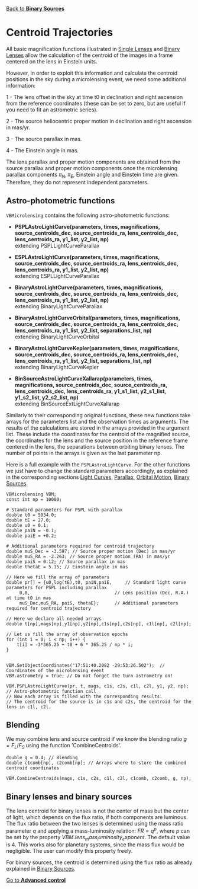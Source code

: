 [Back to **Binary Sources**](BinarySources.md)

# Centroid Trajectories

All basic magnification functions illustrated in [Single Lenses](SingleLenses.md) and [Binary Lenses](BinaryLenses.md) allow the calculation of the centroid of the images in a frame centered on the lens in Einstein units.

However, in order to exploit this information and calculate the centroid positions in the sky during a microlensing event, we need some additional information:

1 - The lens offset in the sky at time t0 in declination and right ascension from the reference coordinates (these can be set to zero, but are useful if you need to fit an astrometric series).

2 - The source heliocentric proper motion in declination and right ascension in mas/yr.

3 - The source parallax in mas.

4 - The Einstein angle in mas.

The lens parallax and proper motion components are obtained from the source parallax and proper motion components once the microlensing parallax components $\pi_N,\pi_E$, Einstein angle and Einstein time are given. Therefore, they do not represent independent parameters.

## Astro-photometric functions

`VBMicrolensing` contains the following astro-photometric functions:

- **PSPLAstroLightCurve(parameters, times, magnifications, source_centroids_dec, source_centroids_ra, lens_centroids_dec, lens_centroids_ra, y1_list, y2_list, np)** <br/>extending PSPLLightCurveParallax

- **ESPLAstroLightCurve(parameters, times, magnifications, source_centroids_dec, source_centroids_ra, lens_centroids_dec, lens_centroids_ra, y1_list, y2_list, np)** <br/>extending ESPLLightCurveParallax

- **BinaryAstroLightCurve(parameters, times, magnifications, source_centroids_dec, source_centroids_ra, lens_centroids_dec, lens_centroids_ra, y1_list, y2_list, np)** <br/>extending BinaryLightCurveParallax

- **BinaryAstroLightCurveOrbital(parameters, times, magnifications, source_centroids_dec, source_centroids_ra, lens_centroids_dec, lens_centroids_ra, y1_list, y2_list, separations_list, np)** <br/>extending BinaryLightCurveOrbital

- **BinaryAstroLightCurveKepler(parameters, times, magnifications, source_centroids_dec, source_centroids_ra, lens_centroids_dec, lens_centroids_ra, y1_list, y2_list, separations_list, np)** <br/>extending BinaryLightCurveKepler

- **BinSourceAstroLightCurveXallarap(parameters, times, magnifications, source_centroids_dec, source_centroids_ra, lens_centroids_dec, lens_centroids_ra, y1_s1_list, y2_s1_list, y1_s2_list, y2_s2_list, np)** <br/>extending BinSourceExtLightCurveXallarap

Similarly to their corresponding original functions, these new functions take arrays for the parameters list and the observation times as arguments. The results of the calculations are stored in the arrays provided in the argument list. These include the coordinates for the centroid of the magnified source, the coordinates for the lens and the source position in the reference frame centered in the lens, the separations between orbiting binary lenses. The number of points in the arrays is given as the last parameter np.

Here is a full example with the `PSPLAstroLightCurve`. For the other functions we just have to change the standard parameters accordingly, as explained in the corresponding sections [Light Curves](LightCurves.md), [Parallax](Parallax.md), [Orbital Motion](OrbitalMotion.md), [Binary Sources](BinarySources.md).

```
VBMicrolensing VBM;
const int np = 10000;

# Standard parameters for PSPL with parallax
double t0 = 5034.0;
double tE = 27.0;
double u0 = 0.1;
double paiN = -0.1;
double paiE = +0.2;

# Additional parameters required for centroid trajectory
double muS_Dec = -3.597; // Source proper motion (Dec) in mas/yr
double muS_RA = -2.263; // Source proper motion (RA) in mas/yr
double paiS = 0.12; // Source parallax in mas
double thetaE = 5.15; // Einstein angle in mas

// Here we fill the array of parameters
double pr[] = {u0,log(tE),t0, paiN,paiE,     // Standard light curve parameters for PSPL including parallax
     0,0,                                // Lens position (Dec, R.A.) at time t0 in mas
     muS_Dec,muS_RA, paiS, thetaE};      // Additional parameters required for centroid trajectory

// Here we declare all needed arrays
double t[np],mags[np],y1[np],y2[np],c1s[np],c2s[np], c1l[np], c2l[np];

// Let us fill the array of observation epochs
for (int i = 0; i < np; i++) {
	t[i] = -3*365.25 + t0 + 6 * 365.25 / np * i;
}


VBM.SetObjectCoordinates("17:51:40.2082 -29:53:26.502");  // Coordinates of the microlensing event
VBM.astrometry = true; // Do not forget the turn astrometry on!

VBM.PSPLAstroLightCurve(pr, t, mags, c1s, c2s, c1l, c2l, y1, y2, np); // Astro-photometric function call
// Now each array is filled with the corresponding results.
// The centroid for the source is in c1s and c2s, the centroid for the lens in c1l, c2l.
```

## Blending

We may combine lens and source centroid if we know the blending ratio $g = F_L/F_S$ using the function 'CombineCentroids'.

```
double g = 0.4; // Blending
double c1comb[np], c2comb[np]; // Arrays where to store the combined centroid coordinates

VBM.CombineCentroids(mags, c1s, c2s, c1l, c2l, c1comb, c2comb, g, np);
```

## Binary lenses and binary sources

The lens centroid for binary lenses is not the center of mass but the center of light, which depends on the flux ratio, if both components are luminous. The flux ratio between the two lenses is determined using the mass ratio parameter $q$ and applying a mass-luminosity relation: $FR = q^p$, where $p$ can be set by the property $VBM.lens_mass_luminosity_exponent$. The default value is 4. This works also for planetary systems, since the mass flux would be negligible. The user can modify this property freely.

For binary sources, the centroid is determined using the flux ratio as already explained in [Binary Sources](BinarySources.md).

[Go to **Advanced control**](AdvancedControl.md)
